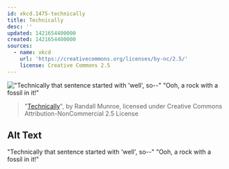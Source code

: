 ```yaml
---
id: xkcd.1475-technically
title: Technically
desc: ''
updated: 1421654400000
created: 1421654400000
sources:
  - name: xkcd
    url: 'https://creativecommons.org/licenses/by-nc/2.5/'
    license: Creative Commons 2.5
---
```

!["Technically that sentence started with 'well', so--" "Ooh, a rock with a fossil in it!"](https://imgs.xkcd.com/comics/technically.png)
> "[Technically](https://xkcd.com/1475/)", by Randall Munroe, licensed under Creative Commons Attribution-NonCommercial 2.5 License

## Alt Text
"Technically that sentence started with 'well', so--" "Ooh, a rock with a fossil in it!"
